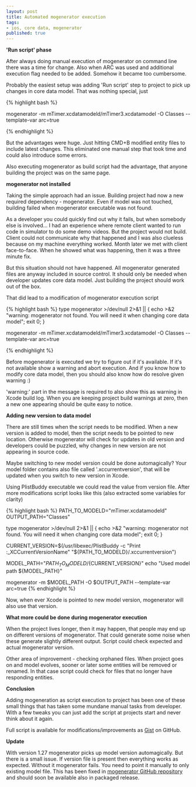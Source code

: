 ```yaml
---
layout: post
title: Automated mogenerator execution
tags:
- ios, core data, mogenerator
published: true
---
```


**'Run script' phase**

After always doing manual execution of mogenerator on command line there was a time for change.
Also when ARC was used and additional execution flag needed to be added. Somehow it became too
cumbersome.

Probably the easiest setup was adding 'Run script' step to project to pick up changes
in core data model. That was nothing special, just

{% highlight bash %}

mogenerator -m mTimer.xcdatamodeld/mTimer3.xcdatamodel -O Classes --template-var arc=true

{% endhighlight %}

But the advantages were huge. Just hitting CMD+B modified entity files to include latest
changes. This eliminated one manual step that took time and could also introduce some errors.

Also executing mogenerator as build script had the advantage, that anyone building the project
was on the same page.

**mogenerator not installed**

Taking the simple approach had an issue. Building project had now a new required dependency - 
mogenerator. Even if model was not touched, building failed when mogenerator executable was
not found. 

As a developer you could quickly find out why it fails, but when somebody else is involved...
I had an experience where remote client wanted to run code in simulator to do some demo videos. 
But the project would not build. Client could not communicate why that happened and I was 
also clueless because on my machine everything worked. Month later we met with client
face-to-face. When he showed what was happening, then it was a three minute fix.

But this situation should not have happened. All mogenerator generated files are anyway
included in source control. It should only be needed when developer updates core data model.
Just building the project should work out of the box.

That did lead to a modification of mogenerator execution script

{% highlight bash %}
type mogenerator >/dev/null 2>&1 || {
    echo >&2 "warning: mogenerator not found. You will need it when changing core data model";
    exit 0;
}

mogenerator -m mTimer.xcdatamodeld/mTimer3.xcdatamodel -O Classes --template-var arc=true

{% endhighlight %}

Before mogenerator is executed we try to figure out if it's available. If it's not available
show a warning and abort execution. And if you know how to modify core data model, then you
should also know how do resolve given warning :)

'warning:' part in the message is required to also show this as warning in Xcode build log.
When you are keeping project build warnings at zero, then a new one appearing should be 
quite easy to notice.

**Adding new version to data model**

There are still times when the script needs to be modified. When a new version is added to
model, then the script needs to be pointed to new location. Otherwise mogenerator will check
for updates in old version and developers could be puzzled, why changes in new version are
not appearing in source code.

Maybe switching to new model version could be done automagically? Your model folder contains
also file called '.xccurrentversion', that will be updated when you switch to new version in
Xcode.

Using PlistBuddy executable we could read the value from version file. After more modifications
script looks like this (also extracted some variables for clarity)

{% highlight bash %}
PATH_TO_MODELD="mTimer.xcdatamodeld"
OUTPUT_PATH="Classes"

type mogenerator >/dev/null 2>&1 || {
    echo >&2 "warning: mogenerator not found. You will need it when changing core data model";
    exit 0;
}

CURRENT_VERSION=$(/usr/libexec/PlistBuddy -c "Print :_XCCurrentVersionName" "${PATH_TO_MODELD}/.xccurrentversion")

MODEL_PATH="${PATH_TO_MODELD}/${CURRENT_VERSION}"
echo "Used model path ${MODEL_PATH}"

mogenerator -m $MODEL_PATH -O $OUTPUT_PATH --template-var arc=true
{% endhighlight %}

Now, when ever Xcode is pointed to new model version, mogenerator will also use that version.

**What more could be done during mogenerator execution**

When the project lives longer, then it may happen, that people may end up on different versions
of mogenerator. That could generate some noise when these generate slightly different output.
Script could check expected and actual mogenerator version.

Other area of improvement - checking orphaned files. When project goes on and model evolves,
sooner or later some entities will be removed or renamed. In that case script could check
for files that no longer have responding entities.

**Conclusion**

Adding mogeneration as script execution to project has been one of these small things that
has taken some mundane manual tasks from developer. With a few tweaks you can just add the
script at projects start and never think about it again.

Full script is available for modifications/improvements as [Gist][1] on GitHub.

**Update**

With version 1.27 mogenerator picks up model version automagically. But there is a small issue.
If version file is present then everything works as expected. Without it mogenerator fails.
You need to point it manually to only existing model file. This has been fixed in 
[mogenerator GitHub repository][2] and should soon be available also in packaged release.

[1]: https://gist.github.com/3597754
[2]: https://github.com/rentzsch/mogenerator